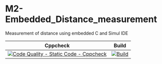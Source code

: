 # M2-Embedded_Distance_measurement
Measurement of distance using embedded C and Simul IDE

|Cppcheck|Build|
|--|--|
|[![Code Quality - Static Code - Cppcheck](https://github.com/ReganJon/M2-Embedded_Distance_measurement/actions/workflows/Cpp.yml/badge.svg?branch=main)](https://github.com/ReganJon/M2-Embedded_Distance_measurement/actions/workflows/Cpp.yml)|[![Build](https://github.com/ReganJon/M2-Embedded_Distance_measurement/actions/workflows/build.yml/badge.svg?branch=main)](https://github.com/ReganJon/M2-Embedded_Distance_measurement/actions/workflows/build.yml)|



